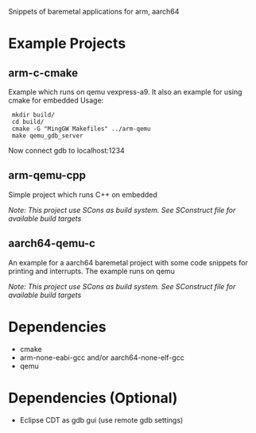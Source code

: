 Snippets of baremetal applications for arm, aarch64 

# Example Projects

## arm-c-cmake
Example which runs on qemu vexpress-a9. It also an example for using cmake for embedded
Usage:
```
 mkdir build/
 cd build/
 cmake -G "MingGW Makefiles" ../arm-qemu
 make qemu_gdb_server
```
Now connect gdb to localhost:1234

## arm-qemu-cpp
Simple project which runs C++ on embedded

_Note: This project use SCons as build system. See SConstruct file for available build targets_

## aarch64-qemu-c
An example for a aarch64 baremetal project with some code snippets for printing and interrupts.
The example runs on qemu

_Note: This project use SCons as build system. See SConstruct file for available build targets_

# Dependencies
- cmake
- arm-none-eabi-gcc and/or aarch64-none-elf-gcc
- qemu

# Dependencies (Optional)
 - Eclipse CDT as gdb gui (use remote gdb settings)
